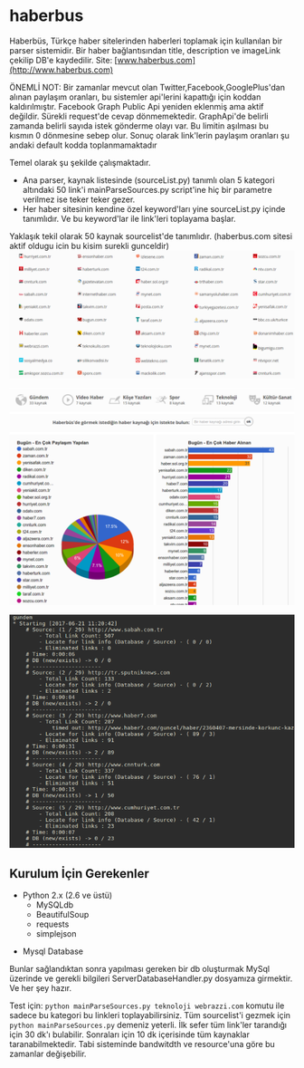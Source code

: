 # haberbus
Haberbüs, Türkçe haber sitelerinden haberleri toplamak için kullanılan bir parser sistemidir.
Bir haber bağlantısından title, description ve imageLink çekilip DB'e kaydedilir.
Site: [www.haberbus.com](http://www.haberbus.com)

ÖNEMLİ NOT: Bir zamanlar mevcut olan Twitter,Facebook,GooglePlus'dan alınan paylaşım oranları, bu sistemler api'lerini 
kapattığı için koddan kaldırılmıştır.
Facebook Graph Public Api yeniden eklenmiş ama aktif değildir. Sürekli request'de cevap dönmemektedir. GraphApi'de 
belirli zamanda belirli sayıda istek gönderme olayı var. Bu limitin aşılması bu kısmın 0 dönmesine sebep olur.
Sonuç olarak link'lerin paylaşım oranları şu andaki default kodda toplanmamaktadır

Temel olarak şu şekilde çalışmaktadır.
- Ana parser, kaynak listesinde (sourceList.py) tanımlı olan 5 kategori altındaki 50 link'i mainParseSources.py script'ine hiç bir parametre verilmez ise teker teker gezer.
- Her haber sitesinin kendine özel keyword'ları yine sourceList.py içinde tanımlıdır. Ve bu keyword'lar ile link'leri toplayama başlar.

Yaklaşık tekil olarak 50 kaynak sourcelist'de tanımlıdır. (haberbus.com sitesi aktif oldugu icin bu kisim surekli gunceldir)
![Kaynak Listesi](/screenshots/sourcelist.png)

![Günlük Toplama sonucu örnek istatisikler](/screenshots/statistics.png)

![Parser Çıktısı](/screenshots/parser.png)

## Kurulum İçin Gerekenler

- Python 2.x (2.6 ve üstü)
	- MySQLdb
	- BeautifulSoup
	- requests
	- simplejson
* Mysql Database

Bunlar sağlandıktan sonra yapılması gereken bir db oluşturmak MySql üzerinde ve
gerekli bilgileri ServerDatabaseHandler.py dosyamıza girmektir. Ve her şey hazır.

Test için: `python mainParseSources.py teknoloji webrazzi.com` komutu ile sadece bu kategori bu linkleri toplayabilirsiniz.
Tüm sourcelist'i gezmek için `python mainParseSources.py` demeniz yeterli. İlk sefer tüm link'ler tarandığı için 30 dk'ı bulabilir.
Sonraları için 10 dk içerisinde tüm kaynaklar taranabilmektedir. Tabi sisteminde bandwitdth ve resource'una göre bu zamanlar değişebilir.
